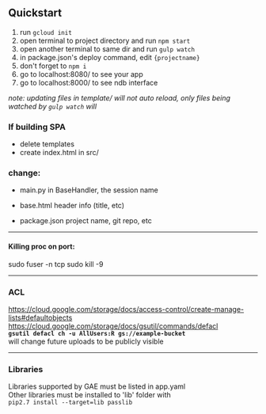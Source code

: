 ## Quickstart

1. run `gcloud init`
2. open terminal to project directory and run `npm start`
3. open another terminal to same dir and run `gulp watch`
4. in package.json's deploy command, edit `{projectname}`
5. don't forget to `npm i`
6. go to localhost:8080/ to see your app
7. go to localhost:8000/ to see ndb interface


_note: updating files in template/ will not auto reload,  only files being watched by `gulp watch` will_

### __If building SPA__
- delete templates
- create index.html in src/



### __change:__
- main.py
in BaseHandler, the session name

- base.html
header info (title, etc)

- package.json
project name, git repo, etc

---


#### __Killing proc on port:__

sudo fuser -n tcp <port>
sudo kill -9 <id>

---

### __ACL__
https://cloud.google.com/storage/docs/access-control/create-manage-lists#defaultobjects
https://cloud.google.com/storage/docs/gsutil/commands/defacl  
__`gsutil defacl ch -u AllUsers:R gs://example-bucket`__  
will change future uploads to be publicly visible

---

### __Libraries__
Libraries supported by GAE must be listed in app.yaml  
Other libraries must be installed to 'lib' folder with  
`pip2.7 install --target=lib passlib`